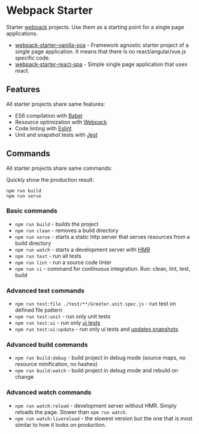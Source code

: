# Webpack Starter

Starter [webpack](https://webpack.js.org/) projects.
Use them as a starting point for a single page applications.

- [webpack-starter-vanilla-spa](webpack-starter-vanilla-spa) - Framework agnostic starter project of a single page application. It means that there is no react/angular/vue.js specific code.
- [webpack-starter-react-spa](webpack-starter-react-spa) - Simple single page application that uses react.


## Features

All starter projects share same features:

- ES6 compilation with [Babel](http://babeljs.io/)
- Resource optimization with [Webpack](https://webpack.js.org/)
- Code linting with [Eslint](https://eslint.org/)
- Unit and snapshot tests with [Jest](https://facebook.github.io/jest/)

## Commands

All starter projects share same commands:

Quickly show the production result:

```
npm run build
npm run serve
```

### Basic commands
- `npm run build` - builds the project
- `npm run clean` - removes a build directory
- `npm run serve` - starts a static http server that serves resources from a build directory
- `npm run watch` - starts a development server with [HMR](https://webpack.js.org/concepts/hot-module-replacement/)
- `npm run test` - run all tests
- `npm run lint` - run a source code linter
- `npm run ci` - command for continuous integration. Run: clean, lint, test, build

### Advanced test commands
- `npm run test:file ./test/**/Greeter.unit.spec.js` - run test on defined file pattern
- `npm run test:unit` - run only unit tests
- `npm run test:ui` - run only [ui tests](https://facebook.github.io/jest/docs/en/snapshot-testing.html)
- `npm run test:ui:update` - run only ui tests and [updates snapshots](https://facebook.github.io/jest/docs/en/snapshot-testing.html#updating-snapshots)

### Advanced build commands
- `npm run build:debug` - build project in debug mode (source maps, no resource minification, no hashes)
- `npm run build:watch` - build project in debug mode and rebuild on change

### Advanced watch commands
- `npm run watch:reload` - development server without HMR. Simply reloads the page. Slower than `npm run watch`.
- `npm run watch:livereload` - the slowest version but the one that is most similar to how it looks on production.
